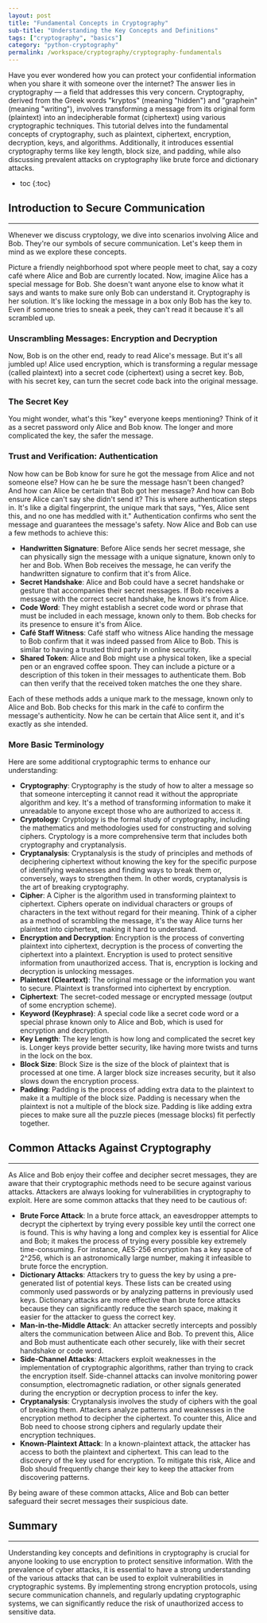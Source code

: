 ```yaml
---
layout: post
title: "Fundamental Concepts in Cryptography"
sub-title: "Understanding the Key Concepts and Definitions"
tags: ["cryptography", "basics"]
category: "python-cryptography"
permalink: /workspace/cryptography/cryptography-fundamentals
---
```


Have you ever wondered how you can protect your confidential information when you share it with someone over the internet? The answer lies in cryptography — a field that addresses this very concern. Cryptography, derived from the Greek words "kryptos" (meaning "hidden") and "graphein" (meaning "writing"), involves transforming a message from its original form (plaintext) into an indecipherable format (ciphertext) using various cryptographic techniques. This tutorial delves into the fundamental concepts of cryptography, such as plaintext, ciphertext, encryption, decryption, keys, and algorithms. Additionally, it introduces essential cryptography terms like key length, block size, and padding, while also discussing prevalent attacks on cryptography like brute force and dictionary attacks.

* toc
{:toc}

## Introduction to Secure Communication

---

Whenever we discuss cryptology, we dive into scenarios involving Alice and Bob. They're our symbols of secure communication. Let's keep them in mind as we explore these concepts.

Picture a friendly neighborhood spot where people meet to chat, say a cozy café where Alice and Bob are currently located. Now, imagine Alice has a special message for Bob. She doesn't want anyone else to know what it says and wants to make sure only Bob can understand it. Cryptography is her solution. It's like locking the message in a box only Bob has the key to. Even if someone tries to sneak a peek, they can't read it because it's all scrambled up. 

### Unscrambling Messages: Encryption and Decryption

Now, Bob is on the other end, ready to read Alice's message. But it's all jumbled up! Alice used encryption, which is transforming a regular message (called plaintext) into a secret code (ciphertext) using a secret key. Bob, with his secret key, can turn the secret code back into the original message.

### The Secret Key

You might wonder, what's this "key" everyone keeps mentioning? Think of it as a secret password only Alice and Bob know. The longer and more complicated the key, the safer the message.

### Trust and Verification: Authentication

Now how can be Bob know for sure he got the message from Alice and not someone else? How can he be sure the message hasn't been changed? And how can Alice be certain that Bob got her message? And how can Bob ensure Alice can't say she didn't send it? This is where authentication steps in. It's like a digital fingerprint, the unique mark that says, "Yes, Alice sent this, and no one has meddled with it." Authentication confirms who sent the message and guarantees the message's safety. Now Alice and Bob can use a few methods to achieve this:

- **Handwritten Signature**: Before Alice sends her secret message, she can physically sign the message with a unique signature, known only to her and Bob. When Bob receives the message, he can verify the handwritten signature to confirm that it's from Alice.
- **Secret Handshake**: Alice and Bob could have a secret handshake or gesture that accompanies their secret messages. If Bob receives a message with the correct secret handshake, he knows it's from Alice.
- **Code Word**: They might establish a secret code word or phrase that must be included in each message, known only to them. Bob checks for its presence to ensure it's from Alice.
- **Café Staff Witness**: Café staff who witness Alice handing the message to Bob confirm that it was indeed passed from Alice to Bob. This is similar to having a trusted third party in online security.
- **Shared Token**: Alice and Bob might use a physical token, like a special pen or an engraved coffee spoon. They can include a picture or a description of this token in their messages to authenticate them. Bob can then verify that the received token matches the one they share.

Each of these methods adds a unique mark to the message, known only to Alice and Bob. Bob checks for this mark in the café to confirm the message's authenticity. Now he can be certain that Alice sent it, and it's exactly as she intended.

### More Basic Terminology

Here are some additional cryptographic terms to enhance our understanding:

- **Cryptography**: Cryptography is the study of how to alter a message so that someone intercepting it cannot read it without the appropriate algorithm and key. It's a method of transforming information to make it unreadable to anyone except those who are authorized to access it.
- **Cryptology**: Cryptology is the formal study of cryptography, including the mathematics and methodologies used for constructing and solving ciphers. Cryptology is a more comprehensive term that includes both cryptography and cryptanalysis.
- **Cryptanalysis**: Cryptanalysis is the study of principles and methods of deciphering ciphertext without knowing the key for the specific purpose of identifying weaknesses and finding ways to break them or, conversely, ways to strengthen them. In other words, cryptanalysis is the art of breaking cryptography.
- **Cipher**: A Cipher is the algorithm used in transforming plaintext to ciphertext. Ciphers operate on individual characters or groups of characters in the text without regard for their meaning. Think of a cipher as a method of scrambling the message, it's the way Alice turns her plaintext into ciphertext, making it hard to understand.
- **Encryption and Decryption**: Encryption is the process of converting plaintext into ciphertext, decryption is the process of converting the ciphertext into a plaintext. Encryption is used to protect sensitive information from unauthorized access. That is, encryption is locking and decryption is unlocking messages.
- **Plaintext (Cleartext)**: The original message or the information you want to secure. Plaintext is transformed into ciphertext by encryption.
- **Ciphertext**: The secret-coded message or encrypted message (output of some encryption scheme).
- **Keyword (Keyphrase)**: A special code like a secret code word or a special phrase known only to Alice and Bob, which is used for encryption and decryption.
- **Key Length**: The key length is how long and complicated the secret key is. Longer keys provide better security, like having more twists and turns in the lock on the box.
- **Block Size**: Block Size is the size of the block of plaintext that is processed at one time. A larger block size increases security, but it also slows down the encryption process.
- **Padding**: Padding is the process of adding extra data to the plaintext to make it a multiple of the block size. Padding is necessary when the plaintext is not a multiple of the block size. Padding is like adding extra pieces to make sure all the puzzle pieces (message blocks) fit perfectly together.


## Common Attacks Against Cryptography

---

As Alice and Bob enjoy their coffee and decipher secret messages, they are aware that their cryptographic methods need to be secure against various attacks. Attackers are always looking for vulnerabilities in cryptography to exploit. Here are some common attacks that they need to be cautious of:

- **Brute Force Attack**: In a brute force attack, an eavesdropper attempts to decrypt the ciphertext by trying every possible key until the correct one is found. This is why having a long and complex key is essential for Alice and Bob; it makes the process of trying every possible key extremely time-consuming. For instance, AES-256 encryption has a key space of 2^256, which is an astronomically large number, making it infeasible to brute force the encryption.
- **Dictionary Attacks**: Attackers try to guess the key by using a pre-generated list of potential keys. These lists can be created using commonly used passwords or by analyzing patterns in previously used keys. Dictionary attacks are more effective than brute force attacks because they can significantly reduce the search space, making it easier for the attacker to guess the correct key.
- **Man-in-the-Middle Attack**: An attacker secretly intercepts and possibly alters the communication between Alice and Bob. To prevent this, Alice and Bob must authenticate each other securely, like with their secret handshake or code word.
- **Side-Channel Attacks**: Attackers exploit weaknesses in the implementation of cryptographic algorithms, rather than trying to crack the encryption itself. Side-channel attacks can involve monitoring power consumption, electromagnetic radiation, or other signals generated during the encryption or decryption process to infer the key.
- **Cryptanalysis**: Cryptanalysis involves the study of ciphers with the goal of breaking them. Attackers analyze patterns and weaknesses in the encryption method to decipher the ciphertext. To counter this, Alice and Bob need to choose strong ciphers and regularly update their encryption techniques.
- **Known-Plaintext Attack**: In a known-plaintext attack, the attacker has access to both the plaintext and ciphertext. This can lead to the discovery of the key used for encryption. To mitigate this risk, Alice and Bob should frequently change their key to keep the attacker from discovering patterns.

By being aware of these common attacks, Alice and Bob can better safeguard their secret messages their suspicious date.

## Summary

---

Understanding key concepts and definitions in cryptography is crucial for anyone looking to use encryption to protect sensitive information. With the prevalence of cyber attacks, it is essential to have a strong understanding of the various attacks that can be used to exploit vulnerabilities in cryptographic systems. By implementing strong encryption protocols, using secure communication channels, and regularly updating cryptographic systems, we can significantly reduce the risk of unauthorized access to sensitive data.